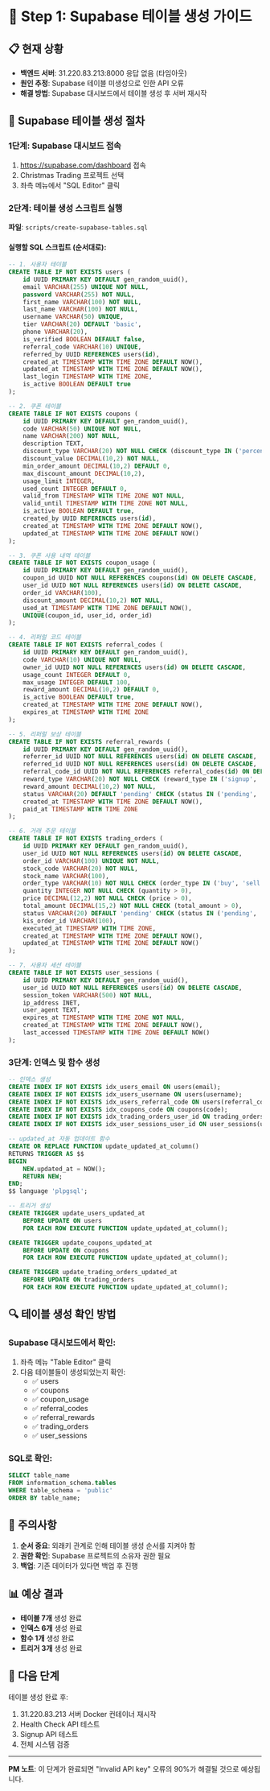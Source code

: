 # 🎯 Step 1: Supabase 테이블 생성 가이드

## 📋 현재 상황
- **백엔드 서버**: 31.220.83.213:8000 응답 없음 (타임아웃)
- **원인 추정**: Supabase 테이블 미생성으로 인한 API 오류
- **해결 방법**: Supabase 대시보드에서 테이블 생성 후 서버 재시작

## 🚀 Supabase 테이블 생성 절차

### 1단계: Supabase 대시보드 접속
1. https://supabase.com/dashboard 접속
2. Christmas Trading 프로젝트 선택
3. 좌측 메뉴에서 "SQL Editor" 클릭

### 2단계: 테이블 생성 스크립트 실행
**파일**: `scripts/create-supabase-tables.sql`

#### 실행할 SQL 스크립트 (순서대로):

```sql
-- 1. 사용자 테이블
CREATE TABLE IF NOT EXISTS users (
    id UUID PRIMARY KEY DEFAULT gen_random_uuid(),
    email VARCHAR(255) UNIQUE NOT NULL,
    password VARCHAR(255) NOT NULL,
    first_name VARCHAR(100) NOT NULL,
    last_name VARCHAR(100) NOT NULL,
    username VARCHAR(50) UNIQUE,
    tier VARCHAR(20) DEFAULT 'basic',
    phone VARCHAR(20),
    is_verified BOOLEAN DEFAULT false,
    referral_code VARCHAR(10) UNIQUE,
    referred_by UUID REFERENCES users(id),
    created_at TIMESTAMP WITH TIME ZONE DEFAULT NOW(),
    updated_at TIMESTAMP WITH TIME ZONE DEFAULT NOW(),
    last_login TIMESTAMP WITH TIME ZONE,
    is_active BOOLEAN DEFAULT true
);

-- 2. 쿠폰 테이블
CREATE TABLE IF NOT EXISTS coupons (
    id UUID PRIMARY KEY DEFAULT gen_random_uuid(),
    code VARCHAR(50) UNIQUE NOT NULL,
    name VARCHAR(200) NOT NULL,
    description TEXT,
    discount_type VARCHAR(20) NOT NULL CHECK (discount_type IN ('percentage', 'fixed')),
    discount_value DECIMAL(10,2) NOT NULL,
    min_order_amount DECIMAL(10,2) DEFAULT 0,
    max_discount_amount DECIMAL(10,2),
    usage_limit INTEGER,
    used_count INTEGER DEFAULT 0,
    valid_from TIMESTAMP WITH TIME ZONE NOT NULL,
    valid_until TIMESTAMP WITH TIME ZONE NOT NULL,
    is_active BOOLEAN DEFAULT true,
    created_by UUID REFERENCES users(id),
    created_at TIMESTAMP WITH TIME ZONE DEFAULT NOW(),
    updated_at TIMESTAMP WITH TIME ZONE DEFAULT NOW()
);

-- 3. 쿠폰 사용 내역 테이블
CREATE TABLE IF NOT EXISTS coupon_usage (
    id UUID PRIMARY KEY DEFAULT gen_random_uuid(),
    coupon_id UUID NOT NULL REFERENCES coupons(id) ON DELETE CASCADE,
    user_id UUID NOT NULL REFERENCES users(id) ON DELETE CASCADE,
    order_id VARCHAR(100),
    discount_amount DECIMAL(10,2) NOT NULL,
    used_at TIMESTAMP WITH TIME ZONE DEFAULT NOW(),
    UNIQUE(coupon_id, user_id, order_id)
);

-- 4. 리퍼럴 코드 테이블
CREATE TABLE IF NOT EXISTS referral_codes (
    id UUID PRIMARY KEY DEFAULT gen_random_uuid(),
    code VARCHAR(10) UNIQUE NOT NULL,
    owner_id UUID NOT NULL REFERENCES users(id) ON DELETE CASCADE,
    usage_count INTEGER DEFAULT 0,
    max_usage INTEGER DEFAULT 100,
    reward_amount DECIMAL(10,2) DEFAULT 0,
    is_active BOOLEAN DEFAULT true,
    created_at TIMESTAMP WITH TIME ZONE DEFAULT NOW(),
    expires_at TIMESTAMP WITH TIME ZONE
);

-- 5. 리퍼럴 보상 테이블
CREATE TABLE IF NOT EXISTS referral_rewards (
    id UUID PRIMARY KEY DEFAULT gen_random_uuid(),
    referrer_id UUID NOT NULL REFERENCES users(id) ON DELETE CASCADE,
    referred_id UUID NOT NULL REFERENCES users(id) ON DELETE CASCADE,
    referral_code_id UUID NOT NULL REFERENCES referral_codes(id) ON DELETE CASCADE,
    reward_type VARCHAR(20) NOT NULL CHECK (reward_type IN ('signup', 'first_order', 'milestone')),
    reward_amount DECIMAL(10,2) NOT NULL,
    status VARCHAR(20) DEFAULT 'pending' CHECK (status IN ('pending', 'paid', 'cancelled')),
    created_at TIMESTAMP WITH TIME ZONE DEFAULT NOW(),
    paid_at TIMESTAMP WITH TIME ZONE
);

-- 6. 거래 주문 테이블
CREATE TABLE IF NOT EXISTS trading_orders (
    id UUID PRIMARY KEY DEFAULT gen_random_uuid(),
    user_id UUID NOT NULL REFERENCES users(id) ON DELETE CASCADE,
    order_id VARCHAR(100) UNIQUE NOT NULL,
    stock_code VARCHAR(20) NOT NULL,
    stock_name VARCHAR(100),
    order_type VARCHAR(10) NOT NULL CHECK (order_type IN ('buy', 'sell')),
    quantity INTEGER NOT NULL CHECK (quantity > 0),
    price DECIMAL(12,2) NOT NULL CHECK (price > 0),
    total_amount DECIMAL(15,2) NOT NULL CHECK (total_amount > 0),
    status VARCHAR(20) DEFAULT 'pending' CHECK (status IN ('pending', 'executed', 'cancelled')),
    kis_order_id VARCHAR(100),
    executed_at TIMESTAMP WITH TIME ZONE,
    created_at TIMESTAMP WITH TIME ZONE DEFAULT NOW(),
    updated_at TIMESTAMP WITH TIME ZONE DEFAULT NOW()
);

-- 7. 사용자 세션 테이블
CREATE TABLE IF NOT EXISTS user_sessions (
    id UUID PRIMARY KEY DEFAULT gen_random_uuid(),
    user_id UUID NOT NULL REFERENCES users(id) ON DELETE CASCADE,
    session_token VARCHAR(500) NOT NULL,
    ip_address INET,
    user_agent TEXT,
    expires_at TIMESTAMP WITH TIME ZONE NOT NULL,
    created_at TIMESTAMP WITH TIME ZONE DEFAULT NOW(),
    last_accessed TIMESTAMP WITH TIME ZONE DEFAULT NOW()
);
```

### 3단계: 인덱스 및 함수 생성
```sql
-- 인덱스 생성
CREATE INDEX IF NOT EXISTS idx_users_email ON users(email);
CREATE INDEX IF NOT EXISTS idx_users_username ON users(username);
CREATE INDEX IF NOT EXISTS idx_users_referral_code ON users(referral_code);
CREATE INDEX IF NOT EXISTS idx_coupons_code ON coupons(code);
CREATE INDEX IF NOT EXISTS idx_trading_orders_user_id ON trading_orders(user_id);
CREATE INDEX IF NOT EXISTS idx_user_sessions_user_id ON user_sessions(user_id);

-- updated_at 자동 업데이트 함수
CREATE OR REPLACE FUNCTION update_updated_at_column()
RETURNS TRIGGER AS $$
BEGIN
    NEW.updated_at = NOW();
    RETURN NEW;
END;
$$ language 'plpgsql';

-- 트리거 생성
CREATE TRIGGER update_users_updated_at 
    BEFORE UPDATE ON users 
    FOR EACH ROW EXECUTE FUNCTION update_updated_at_column();

CREATE TRIGGER update_coupons_updated_at 
    BEFORE UPDATE ON coupons 
    FOR EACH ROW EXECUTE FUNCTION update_updated_at_column();

CREATE TRIGGER update_trading_orders_updated_at 
    BEFORE UPDATE ON trading_orders 
    FOR EACH ROW EXECUTE FUNCTION update_updated_at_column();
```

## 🔍 테이블 생성 확인 방법

### Supabase 대시보드에서 확인:
1. 좌측 메뉴 "Table Editor" 클릭
2. 다음 테이블들이 생성되었는지 확인:
   - ✅ users
   - ✅ coupons
   - ✅ coupon_usage
   - ✅ referral_codes
   - ✅ referral_rewards
   - ✅ trading_orders
   - ✅ user_sessions

### SQL로 확인:
```sql
SELECT table_name 
FROM information_schema.tables 
WHERE table_schema = 'public' 
ORDER BY table_name;
```

## 🚨 주의사항
1. **순서 중요**: 외래키 관계로 인해 테이블 생성 순서를 지켜야 함
2. **권한 확인**: Supabase 프로젝트의 소유자 권한 필요
3. **백업**: 기존 데이터가 있다면 백업 후 진행

## 📊 예상 결과
- **테이블 7개** 생성 완료
- **인덱스 6개** 생성 완료
- **함수 1개** 생성 완료
- **트리거 3개** 생성 완료

## 🔄 다음 단계
테이블 생성 완료 후:
1. 31.220.83.213 서버 Docker 컨테이너 재시작
2. Health Check API 테스트
3. Signup API 테스트
4. 전체 시스템 검증

---
**PM 노트**: 이 단계가 완료되면 "Invalid API key" 오류의 90%가 해결될 것으로 예상됩니다. 
